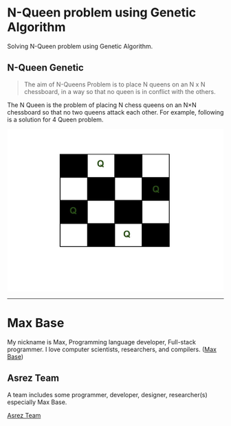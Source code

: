 # N-Queen problem using Genetic Algorithm

Solving N-Queen problem using Genetic Algorithm.

## N-Queen Genetic

> The aim of N-Queens Problem is to place N queens on an N x N chessboard, in a way so that no queen is in conflict with the others.

The N Queen is the problem of placing N chess queens on an N×N chessboard so that no two queens attack each other. For example, following is a solution for 4 Queen problem.

![N-QueenGenetic problem](N_Queen_Problem.jpg)

----

# Max Base

My nickname is Max, Programming language developer, Full-stack programmer. I love computer scientists, researchers, and compilers. ([Max Base](https://maxbase.org/))

## Asrez Team

A team includes some programmer, developer, designer, researcher(s) especially Max Base.

[Asrez Team](https://www.asrez.com/)


